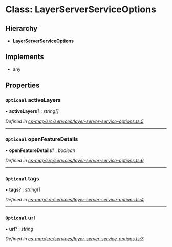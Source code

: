 # Class: LayerServerServiceOptions

## Hierarchy

* **LayerServerServiceOptions**

## Implements

* any

## Properties

### `Optional` activeLayers

• **activeLayers**? : *string[]*

*Defined in [cs-map/src/services/layer-server-service-options.ts:5](https://github.com/RichardHovenkamp/csnext/blob/6deb7f51/packages/cs-map/src/services/layer-server-service-options.ts#L5)*

___

### `Optional` openFeatureDetails

• **openFeatureDetails**? : *boolean*

*Defined in [cs-map/src/services/layer-server-service-options.ts:6](https://github.com/RichardHovenkamp/csnext/blob/6deb7f51/packages/cs-map/src/services/layer-server-service-options.ts#L6)*

___

### `Optional` tags

• **tags**? : *string[]*

*Defined in [cs-map/src/services/layer-server-service-options.ts:4](https://github.com/RichardHovenkamp/csnext/blob/6deb7f51/packages/cs-map/src/services/layer-server-service-options.ts#L4)*

___

### `Optional` url

• **url**? : *string*

*Defined in [cs-map/src/services/layer-server-service-options.ts:3](https://github.com/RichardHovenkamp/csnext/blob/6deb7f51/packages/cs-map/src/services/layer-server-service-options.ts#L3)*
